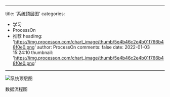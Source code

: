 
---
title: '系统顶层图'
categories: 
 - 学习
 - ProcessOn
 - 推荐
headimg: 'https://img.processon.com/chart_image/thumb/5e4b46c2e4b01f766b48f0e0.png'
author: ProcessOn
comments: false
date: 2022-01-03 15:24:10
thumbnail: 'https://img.processon.com/chart_image/thumb/5e4b46c2e4b01f766b48f0e0.png'
---

<div>   
<img class="thumb" alt="系统顶层图" src="https://img.processon.com/chart_image/thumb/5e4b46c2e4b01f766b48f0e0.png" referrerpolicy="no-referrer">
<p>数据流程图</p>  
</div>
            